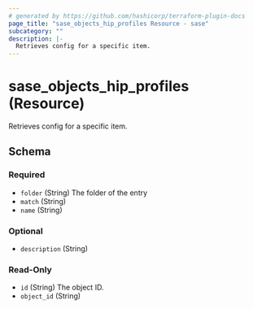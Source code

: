 ```yaml
---
# generated by https://github.com/hashicorp/terraform-plugin-docs
page_title: "sase_objects_hip_profiles Resource - sase"
subcategory: ""
description: |-
  Retrieves config for a specific item.
---
```


# sase_objects_hip_profiles (Resource)

Retrieves config for a specific item.



<!-- schema generated by tfplugindocs -->
## Schema

### Required

- `folder` (String) The folder of the entry
- `match` (String)
- `name` (String)

### Optional

- `description` (String)

### Read-Only

- `id` (String) The object ID.
- `object_id` (String)


